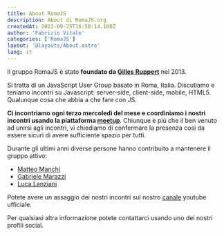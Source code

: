 ```yaml
---
title: About RomaJS
description: About di RomaJS.org
createdAt: 2022-09-25T16:58:14.160Z
author: 'Fabrizio Vitale'
categories: ['RomaJS']
layout: '@layouts/About.astro'
lang: it
---
```


Il gruppo RomaJS è stato **foundato da [Gilles Ruppert](https://twitter.com/gillesruppert)** nel 2013.

Si tratta di un JavaScript User Group basato in Roma, Italia.
Discutiamo e teniamo incontri su Javascript: server-side, client-side, mobile, HTML5. Qualunque cosa che abbia a che fare con JS.

**Ci incontriamo ogni terzo mercoledì del mese e coordiniamo i nostri incontri usando la piattaforma [meetup](http://www.meetup.com/RomaJS/)**.
Chiunque è più che il ben venuto ad unirsi agli incontri, vi chiediamo di confermare la presenza così da essere sicuri di avere sufficiente spazio per tutti.

Durante gli ultimi anni diverse persone hanno contribuito a mantenere il gruppo attivo:

- [Matteo Manchi](https://twitter.com/matteomanchi)
- [Gabriele Marazzi](https://twitter.com/gabrielem/)
- [Luca Lanziani](https://twitter.com/lucalanziani)

Potete avere un assaggio dei nostri incontri sul nostro [canale](https://www.youtube.com/channel/UCFm8OPi5USbFybw9SaTLxeA) youtube ufficiale.

Per qualsiasi altra informazione potete contattarci usando uno dei nostri profili social.
